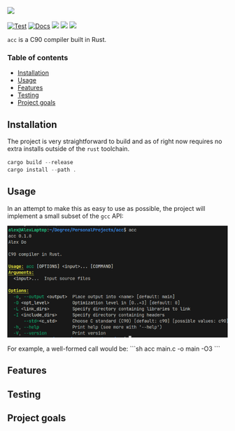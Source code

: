 <div>
    <p align="left">
        <img src="https://github.com/rust-lang/rust-artwork/blob/master/2019-RustConf/lucy-driving-dune-buggy.png" width="800">
    </p>
</div>

[![Test](https://github.com/a1exxd0/acc/actions/workflows/rust.yml/badge.svg)](https://github.com/a1exxd0/acc/actions/workflows/rust.yml)
[![Docs](https://github.com/a1exxd0/acc/actions/workflows/pages.yml/badge.svg)](https://github.com/a1exxd0/acc/actions/workflows/pages.yml)
![](https://img.shields.io/github/license/a1exxd0/acc)
![](https://img.shields.io/badge/made_for-UNIX-lightgrey)
![](https://img.shields.io/badge/Architecture-x86--64-blue)

`acc` is a C90 compiler built in Rust.


### Table of contents
- [Installation](#installation)
- [Usage](#usage)
- [Features](#features)
- [Testing](#testing)
- [Project goals](#project-goals)

## Installation
The project is very straightforward to build and as of right now requires no extra installs outside of the `rust` toolchain.
```rust
cargo build --release
cargo install --path .
```

## Usage
In an attempt to make this as easy to use as possible, the project will implement a small subset of the `gcc` API:
<div>
    <p align="left">
        <img src="https://github.com/a1exxd0/acc/blob/main/.github/assets/help-screen.png?raw=true" width="800">
    </p>
</div>
For example, a well-formed call would be:
```sh
acc main.c -o main -O3
```

## Features

## Testing

## Project goals